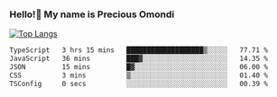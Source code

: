 ### Hello!👋 My name is Precious Omondi 

[![Top Langs](https://github-readme-stats.vercel.app/api/top-langs/?username=Presho99&langs_count=8&theme=dark)](https://github.com/Presho99/github-readme-stats)



<!--START_SECTION:waka-->

```txt
TypeScript   3 hrs 15 mins   ███████████████████▒░░░░░   77.71 %
JavaScript   36 mins         ███▓░░░░░░░░░░░░░░░░░░░░░   14.35 %
JSON         15 mins         █▓░░░░░░░░░░░░░░░░░░░░░░░   06.00 %
CSS          3 mins          ▒░░░░░░░░░░░░░░░░░░░░░░░░   01.40 %
TSConfig     0 secs          ░░░░░░░░░░░░░░░░░░░░░░░░░   00.39 %
```

<!--END_SECTION:waka-->

